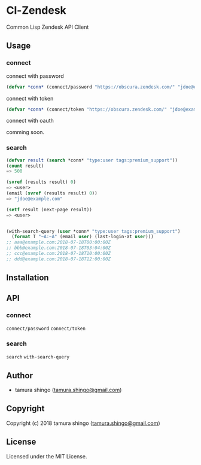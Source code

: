 # Cl-Zendesk

Common Lisp Zendesk API Client

## Usage

### connect

connect with password

```lisp
(defvar *conn* (connect/password "https://obscura.zendesk.com/" "jdoe@example.com" "pa$$w0rd"))
```

connect with token

```lisp
(defvar *conn* (connect/token "https://obscura.zendesk.com/" "jdoe@example.com" "6wiIBWbGkBMo1mRDMuVwkw1EPsNkeUj95PIz2akv"))
```

connect with oauth

comming soon.

### search

```lisp
(defvar result (search *conn* "type:user tags:premium_support"))
(count result)
=> 500

(svref (results result) 0)
=> <user>
(email (svref (results result) 0))
=> "jdoe@example.com"

(setf result (next-page result))
=> <user>


(with-search-query (user *conn* "type:user tags:premium_support")
  (format T "~A:~A" (email user) (last-login-at user)))
;; aaa@example.com:2018-07-18T00:00:00Z
;; bbb@example.com:2018-07-18T03:04:00Z
;; ccc@example.com:2018-07-18T10:00:00Z
;; ddd@example.com:2018-07-18T12:00:00Z
```


## Installation

## API

### connect

`connect/password`
`connect/token`

### search

`search`
`with-search-query`


## Author

* tamura shingo (tamura.shingo@gmail.com)

## Copyright

Copyright (c) 2018 tamura shingo (tamura.shingo@gmail.com)

## License

Licensed under the MIT License.
